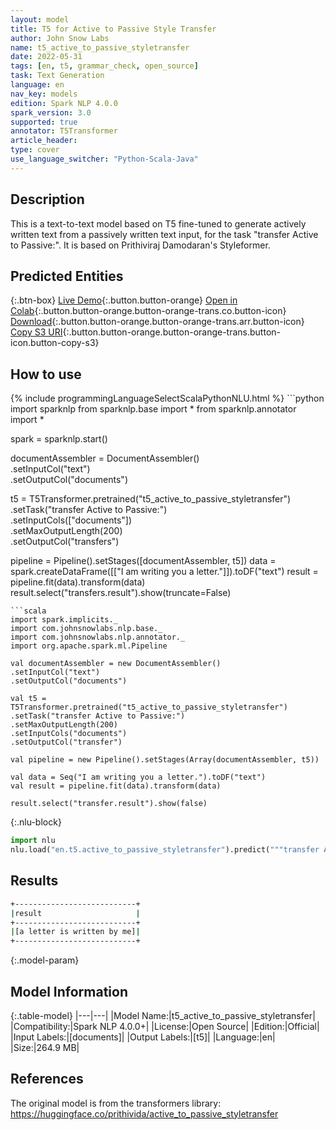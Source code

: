 ```yaml
---
layout: model
title: T5 for Active to Passive Style Transfer
author: John Snow Labs
name: t5_active_to_passive_styletransfer
date: 2022-05-31
tags: [en, t5, grammar_check, open_source]
task: Text Generation
language: en
nav_key: models
edition: Spark NLP 4.0.0
spark_version: 3.0
supported: true
annotator: T5Transformer
article_header:
type: cover
use_language_switcher: "Python-Scala-Java"
---
```


## Description

This is a text-to-text model based on T5 fine-tuned to generate actively written text from a passively written text input, for the task "transfer Active to Passive:". It is based on Prithiviraj Damodaran's Styleformer.

## Predicted Entities



{:.btn-box}
[Live Demo](https://demo.johnsnowlabs.com/public/T5_LINGUISTIC/){:.button.button-orange}
[Open in Colab](https://colab.research.google.com/github/JohnSnowLabs/spark-nlp-workshop/blob/master/tutorials/streamlit_notebooks/T5_LINGUISTIC.ipynb){:.button.button-orange.button-orange-trans.co.button-icon}
[Download](https://s3.amazonaws.com/auxdata.johnsnowlabs.com/public/models/t5_active_to_passive_styletransfer_en_4.0.0_3.0_1653999561980.zip){:.button.button-orange.button-orange-trans.arr.button-icon}
[Copy S3 URI](s3://auxdata.johnsnowlabs.com/public/models/t5_active_to_passive_styletransfer_en_4.0.0_3.0_1653999561980.zip){:.button.button-orange.button-orange-trans.button-icon.button-copy-s3}

## How to use



<div class="tabs-box" markdown="1">
{% include programmingLanguageSelectScalaPythonNLU.html %}
```python
import sparknlp
from sparknlp.base import *
from sparknlp.annotator import *

spark = sparknlp.start()

documentAssembler = DocumentAssembler() \
.setInputCol("text") \
.setOutputCol("documents")

t5 = T5Transformer.pretrained("t5_active_to_passive_styletransfer") \
.setTask("transfer Active to Passive:") \
.setInputCols(["documents"]) \
.setMaxOutputLength(200) \
.setOutputCol("transfers")

pipeline = Pipeline().setStages([documentAssembler, t5])
data = spark.createDataFrame([["I am writing you a letter."]]).toDF("text")
result = pipeline.fit(data).transform(data)
result.select("transfers.result").show(truncate=False)
```
```scala
import spark.implicits._
import com.johnsnowlabs.nlp.base._
import com.johnsnowlabs.nlp.annotator._
import org.apache.spark.ml.Pipeline

val documentAssembler = new DocumentAssembler()
.setInputCol("text")
.setOutputCol("documents")

val t5 = T5Transformer.pretrained("t5_active_to_passive_styletransfer")
.setTask("transfer Active to Passive:")
.setMaxOutputLength(200)
.setInputCols("documents")
.setOutputCol("transfer")

val pipeline = new Pipeline().setStages(Array(documentAssembler, t5))

val data = Seq("I am writing you a letter.").toDF("text")
val result = pipeline.fit(data).transform(data)

result.select("transfer.result").show(false)
```


{:.nlu-block}
```python
import nlu
nlu.load("en.t5.active_to_passive_styletransfer").predict("""transfer Active to Passive:""")
```

</div>

## Results

```bash
+---------------------------+
|result                     |
+---------------------------+
|[a letter is written by me]|
+---------------------------+
```

{:.model-param}
## Model Information

{:.table-model}
|---|---|
|Model Name:|t5_active_to_passive_styletransfer|
|Compatibility:|Spark NLP 4.0.0+|
|License:|Open Source|
|Edition:|Official|
|Input Labels:|[documents]|
|Output Labels:|[t5]|
|Language:|en|
|Size:|264.9 MB|

## References

The original model is from the transformers library:
https://huggingface.co/prithivida/active_to_passive_styletransfer